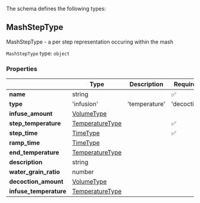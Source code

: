 The schema defines the following types:

## MashStepType

MashStepType - a per step representation occuring within the mash

`MashStepType` type: `object`

### Properties

|   |Type|Description|Required|
|---|----|-----------|--------|
| **name** | string|  | :white_check_mark: |
| **type** |  'infusion'  | 'temperature'  | 'decoction' |  | :white_check_mark: |
| **infuse_amount** | [VolumeType](measureable_units.json.md#volumetype)|  |  |
| **step_temperature** | [TemperatureType](measureable_units.json.md#temperaturetype)|  | :white_check_mark: |
| **step_time** | [TimeType](measureable_units.json.md#timetype)|  | :white_check_mark: |
| **ramp_time** | [TimeType](measureable_units.json.md#timetype)|  |  |
| **end_temperature** | [TemperatureType](measureable_units.json.md#temperaturetype)|  |  |
| **description** | string|  |  |
| **water_grain_ratio** | number|  |  |
| **decoction_amount** | [VolumeType](measureable_units.json.md#volumetype)|  |  |
| **infuse_temperature** | [TemperatureType](measureable_units.json.md#temperaturetype)|  |  |

